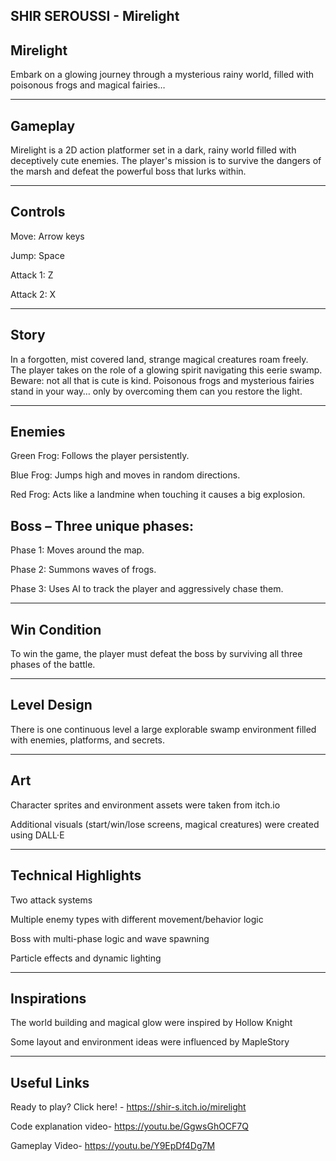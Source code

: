 SHIR SEROUSSI - Mirelight
------------------------------------
Mirelight
------------------------
Embark on a glowing journey through a mysterious rainy world, filled with poisonous frogs and magical fairies…

------------------------------------

Gameplay
-------
Mirelight is a 2D action platformer set in a dark, rainy world filled with deceptively cute enemies. The player's mission is to survive the dangers of the marsh and defeat the powerful boss that lurks within.

------------------------------------
Controls
------------------------------------
Move: Arrow keys

Jump: Space

Attack 1: Z

Attack 2: X

------------------------------------
Story
------------------------------------
In a forgotten, mist covered land, strange magical creatures roam freely.
The player takes on the role of a glowing spirit navigating this eerie swamp.
Beware: not all that is cute is kind. Poisonous frogs and mysterious fairies stand in your way… only by overcoming them can you restore the light.

------------------------------------
Enemies
------------------------------------
Green Frog: Follows the player persistently.

Blue Frog: Jumps high and moves in random directions.

Red Frog: Acts like a landmine when touching it causes a big explosion.

Boss – Three unique phases:
--

Phase 1: Moves around the map.

Phase 2: Summons waves of frogs.

Phase 3: Uses AI to track the player and aggressively chase them.

------------------------------------

 Win Condition
------------------------------------
To win the game, the player must defeat the boss by surviving all three phases of the battle.

------------------------------------

Level Design
------------------------------------
There is one continuous level a large explorable swamp environment filled with enemies, platforms, and secrets.

------------------------------------

Art
------------------------------------
Character sprites and environment assets were taken from itch.io

Additional visuals (start/win/lose screens, magical creatures) were created using DALL·E

------------------------------------

Technical Highlights
------------------------------------
Two attack systems

Multiple enemy types with different movement/behavior logic

Boss with multi-phase logic and wave spawning

Particle effects and dynamic lighting

------------------------------------------

Inspirations
------------------------------------
The world building and magical glow were inspired by Hollow Knight

Some layout and environment ideas were influenced by MapleStory

------------------------------------
Useful Links
------------------
Ready to play? Click here! -
https://shir-s.itch.io/mirelight

Code explanation video-
https://youtu.be/GgwsGhOCF7Q

Gameplay Video-
https://youtu.be/Y9EpDf4Dg7M



